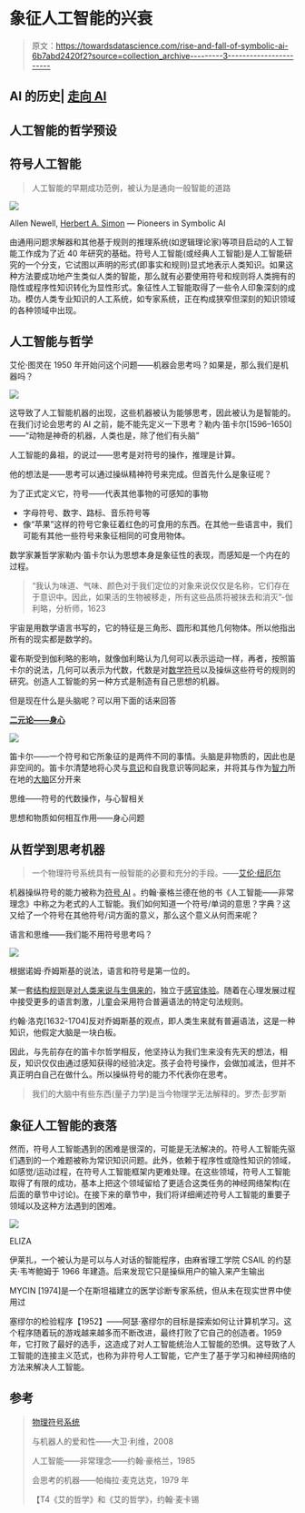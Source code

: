 # 象征人工智能的兴衰

> 原文：<https://towardsdatascience.com/rise-and-fall-of-symbolic-ai-6b7abd2420f2?source=collection_archive---------3----------------------->

## AI 的历史| [走向 AI](https://towardsai.net/)

## 人工智能的哲学预设

## 符号人工智能

> 人工智能的早期成功范例，被认为是通向一般智能的道路

![](img/7a9a8675b46674e980a218975e1a57f7.png)

Allen Newell, [Herbert A. Simon](http://en.wikipedia.org/wiki/Herbert_A._Simon) — Pioneers in Symbolic AI

由通用问题求解器和其他基于规则的推理系统(如逻辑理论家)等项目启动的人工智能工作成为了近 40 年研究的基础。符号人工智能(或经典人工智能)是人工智能研究的一个分支，它试图以声明的形式(即事实和规则)显式地表示人类知识。如果这种方法要成功地产生类似人类的智能，那么就有必要使用符号和规则将人类拥有的隐性或程序性知识转化为显性形式。象征性人工智能取得了一些令人印象深刻的成功。模仿人类专业知识的人工系统，如专家系统，正在构成狭窄但深刻的知识领域的各种领域中出现。

## 人工智能与哲学

艾伦·图灵在 1950 年开始问这个问题——机器会思考吗？如果是，那么我们是机器吗？

![](img/f857db32b4ffcde0504d504a9c493f74.png)

这导致了人工智能机器的出现，这些机器被认为能够思考，因此被认为是智能的。在我们讨论会思考的 AI 之前，能不能先定义一下思考？勒内·笛卡尔[1596–1650]——“动物是神奇的机器，人类也是，除了他们有头脑”

人工智能的鼻祖，的说过——思考是对符号的操作，推理是计算。

他的想法是——思考可以通过操纵精神符号来完成。但首先什么是象征呢？

为了正式定义它，符号——代表其他事物的可感知的事物

*   字母符号、数字、路标、音乐符号等
*   像“苹果”这样的符号它象征着红色的可食用的东西。在其他一些语言中，我们可能有其他一些符号来象征相同的可食用物体。

数学家兼哲学家勒内·笛卡尔认为思想本身是象征性的表现，而感知是一个内在的过程。

> “我认为味道、气味、颜色对于我们定位的对象来说仅仅是名称，它们存在于意识中。因此，如果活的生物被移走，所有这些品质将被抹去和消灭”-伽利略，分析师，1623

宇宙是用数学语言书写的，它的特征是三角形、圆形和其他几何物体。所以他指出所有的现实都是数学的。

霍布斯受到伽利略的影响，就像伽利略认为几何可以表示运动一样，再者，按照笛卡尔的说法，几何可以表示为代数，代数是对[数学符号](https://en.wikipedia.org/wiki/Mathematical_symbol)以及操纵这些符号的规则的研究。创造人工智能的另一种方式是制造有自己思想的机器。

但是现在什么是头脑呢？可以用下面的话来回答

[**二元论——身心**](https://en.wikipedia.org/wiki/Mind%E2%80%93body_dualism)

![](img/7ead5d3c9f4be76bbc2428816729e256.png)

笛卡尔——一个符号和它所象征的是两件不同的事情。头脑是非物质的，因此也是非空间的。笛卡尔清楚地将心灵与[意识](https://en.wikipedia.org/wiki/Consciousness)和自我意识等同起来，并将其与作为[智力](https://en.wikipedia.org/wiki/Intelligence)所在地的[大脑](https://en.wikipedia.org/wiki/Brain)区分开来

思维——符号的代数操作，与心智相关

思想和物质如何相互作用——身心问题

## 从哲学到思考机器

> 一个物理符号系统具有一般智能的必要和充分的手段。——[艾伦·纽厄尔](https://en.wikipedia.org/wiki/Allen_Newell)

机器操纵符号的能力被称为[符号 AI](https://skymind.ai/wiki/symbolic-reasoning) 。约翰·豪格兰德在他的书《人工智能——非常理念》中称之为老式的人工智能。我们如何知道一个符号/单词的意思？字典？这又给了一个符号在其他符号/词方面的意义，那么这个意义从何而来呢？

语言和思维——我们能不用符号思考吗？

![](img/e296f2e7248c15be04164518d6466b0a.png)

根据诺姆·乔姆斯基的说法，语言和符号是第一位的。

某一套[结构规则](https://en.wikipedia.org/wiki/Grammar)是[对人类来说与生俱来的](https://en.wikipedia.org/wiki/A_priori_and_a_posteriori)，独立于[感官体验](https://en.wikipedia.org/wiki/Sensory_experience)。随着在心理发展过程中接受更多的语言刺激，儿童会采用符合普遍语法的特定句法规则。

约翰·洛克[1632-1704]反对乔姆斯基的观点，即人类生来就有普遍语法，这是一种知识，他假定大脑是一块白板。

因此，与先前存在的笛卡尔哲学相反，他坚持认为我们生来没有先天的想法，相反，知识仅仅由通过感知获得的经验决定。孩子会符号操作，会做加减法，但并不真正明白自己在做什么。所以操纵符号的能力不代表你在思考。

> 我们的大脑中有些东西(量子力学)是当今物理学无法解释的。罗杰·彭罗斯

## 象征人工智能的衰落

然而，符号人工智能遇到的困难是很深的，可能是无法解决的。符号人工智能先驱们遇到的一个难题被称为常识知识问题。此外，依赖于程序性或隐性知识的领域，如感觉/运动过程，在符号人工智能框架内更难处理。在这些领域，符号人工智能取得了有限的成功，基本上把这个领域留给了更适合这类任务的神经网络架构(在后面的章节中讨论)。在接下来的章节中，我们将详细阐述符号人工智能的重要子领域以及这种方法遇到的困难。

![](img/7e4fc2924bdb38cb3f30ad78405978f0.png)

ELIZA

伊莱扎，一个被认为是可以与人对话的智能程序，由麻省理工学院 CSAIL 的约瑟夫·韦岑鲍姆于 1966 年建造。后来发现它只是操纵用户的输入来产生输出

MYCIN [1974]是一个在斯坦福建立的医学诊断专家系统，但从未在现实世界中使用过

塞缪尔的检验程序【1952】——阿瑟·塞缪尔的目标是探索如何让计算机学习。这个程序随着玩的游戏越来越多而不断改进，最终打败了它自己的创造者。1959 年，它打败了最好的选手，这造成了对人工智能统治人工智能的恐惧。这导致了人工智能的连接主义范式，也称为非符号人工智能，它产生了基于学习和神经网络的方法来解决人工智能。

## 参考

> [物理符号系统](https://en.wikipedia.org/wiki/Physical_symbol_system)
> 
> 与机器人的爱和性——大卫·利维，2008
> 
> 人工智能——非常理念——约翰·豪格兰，1985
> 
> 会思考的机器——帕梅拉·麦克达克，1979 年
> 
> 【T4《艾的哲学》和《艾的哲学》，约翰·麦卡锡